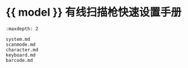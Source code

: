 # {{ model }} 有线扫描枪快速设置手册
```{toctree}
:maxdepth: 2

system.md
scanmode.md
character.md
keyboard.md
barcode.md

```